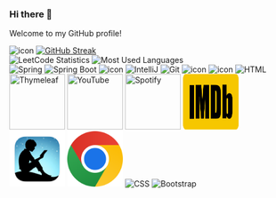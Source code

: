 ### Hi there 👋
Welcome to my GitHub profile!

<div >
   <div >
       <img src="https://techstack-generator.vercel.app/java-icon.svg" alt="icon" width="195" height="195" title="Java"/>
       <a href="https://git.io/streak-stats"><img src="https://streak-stats.demolab.com?user=lbmrmnkvsk" alt="GitHub Streak" /></a>
   </div>

  <img src="https://leetcard.jacoblin.cool/lbmrmnkvsk?theme=light&font=Gayathri&ext=activity&animation=true"   height="350" title="LeetCode Statistics"/>
  <img src="https://github-readme-stats.vercel.app/api/top-langs/?username=lbmrmnkvsk&layout=pie&langs_count=8" height="350"  title="Most Used Languages"/>
  
  <div>
    <img width="100" src="https://user-images.githubusercontent.com/25181517/117201470-f6d56780-adec-11eb-8f7c-e70e376cfd07.png" alt="Spring" title="Spring"/>
    <img width="100" src="https://user-images.githubusercontent.com/25181517/183891303-41f257f8-6b3d-487c-aa56-c497b880d0fb.png" alt="Spring Boot" title="Spring Boot"/>
    <img src="https://techstack-generator.vercel.app/mysql-icon.svg" alt="icon" width="100" height="100" title="MySQL"/>
    <img width="100" src="https://user-images.githubusercontent.com/25181517/192108890-200809d1-439c-4e23-90d3-b090cf9a4eea.png" alt="IntelliJ" title="IntelliJ"/>
    <img width="100" src="https://user-images.githubusercontent.com/25181517/192108372-f71d70ac-7ae6-4c0d-8395-51d8870c2ef0.png" alt="Git" title="Git"/>
    <img src="https://techstack-generator.vercel.app/github-icon.svg" alt="icon" width="100" height="100" title="GitHub"/>
    <img src="https://techstack-generator.vercel.app/js-icon.svg" alt="icon" width="100" height="100" title="JavaScript"/>
    <img width="100" src="https://user-images.githubusercontent.com/25181517/192158954-f88b5814-d510-4564-b285-dff7d6400dad.png" alt="HTML" title="HTML"/>
    <img height="100" width="100" src="https://cdn.simpleicons.org/thymeleaf" title="Thymeleaf"/>
     <img height="100" width="100" src="https://cdn.simpleicons.org/youtube" title="YouTube"/>
     <img height="100" width="100" src="https://cdn.simpleicons.org/spotify" title="Spotify"/>
     <img height="100" width="100" src="icons/imdb.svg" title="IMDb"/>
     <img height="100" width="100" src="icons/kindle.webp" title="Kindle"/>
     <img height="100" width="100" src="icons/google_chrome.webp" title="Google Chrome"/>
    <img width="100" src="https://user-images.githubusercontent.com/25181517/183898674-75a4a1b1-f960-4ea9-abcb-637170a00a75.png" alt="CSS" title="CSS"/>
    <img width="100" src="https://user-images.githubusercontent.com/25181517/183898054-b3d693d4-dafb-4808-a509-bab54cf5de34.png" alt="Bootstrap" title="Bootstrap"/>
  </div>
  
</div>
